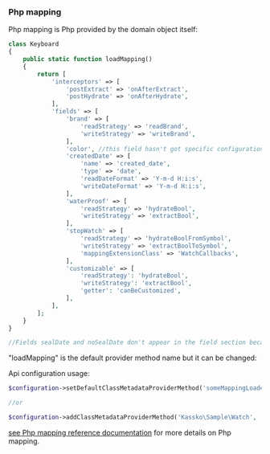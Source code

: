 ### Php mapping ###

Php mapping is Php provided by the domain object itself:
```php
class Keyboard
{
    public static function loadMapping()
    {
        return [
            'interceptors' => [
                'postExtract' => 'onAfterExtract',
                'postHydrate' => 'onAfterHydrate',
            ],
            'fields' => [
                'brand' => [
                    'readStrategy' => 'readBrand',
                    'writeStrategy' => 'writeBrand',
                ],
                'color', //this field hasn't got specific configuration but we want the mapper manage it
                'createdDate' => [
                    'name' => 'created_date',
                    'type' => 'date',
                    'readDateFormat' => 'Y-m-d H:i:s',
                    'writeDateFormat' => 'Y-m-d H:i:s',
                ],
                'waterProof' => [
                    'readStrategy' => 'hydrateBool',
                    'writeStrategy' => 'extractBool',
                ],
                'stopWatch' => [
                    'readStrategy' => 'hydrateBoolFromSymbol',
                    'writeStrategy' => 'extractBoolToSymbol',
                    'mappingExtensionClass' => 'WatchCallbacks',
                ],
                'customizable' => [
                    'readStrategy': 'hydrateBool',
                    'writeStrategy': 'extractBool',
                    'getter': 'canBeCustomized',
                ],
            ],
        ];
    }
}

//Fields sealDate and noSealDate don't appear in the field section because we don't want the mapper manage them.

```

"loadMapping" is the default provider method name but it can be changed:

Api configuration usage:
```php
$configuration->setDefaultClassMetadataProviderMethod('someMappingLoaderMethod');//<= for all domain objects

//or

$configuration->addClassMetadataProviderMethod('Kassko\Sample\Watch', 'myLoadMapping');//<= only for Watch objects
```

[see Php mapping reference documentation](https://github.com/kassko/data-mapper/blob/master/Resources/doc/php_file_mapping.md) for more details on Php mapping.